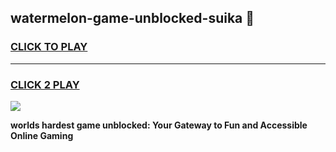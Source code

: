 
## watermelon-game-unblocked-suika 👋
<h3>
<a href="https://premium.freeplayer.one?title=watermelon-game-unblocked-suika&ref=14F">CLICK TO PLAY</a></h3>
<hr>

<h3>
<a href="https://premium.freeplayer.one?title=watermelon-game-unblocked-suika&ref=14F">CLICK 2 PLAY</a>
  
</h3>

<a href="https://premium.freeplayer.one?title=watermelon-game-unblocked-suika&ref=12F/"><img src="https://clearcache.store/games.png"></a>


**worlds hardest game unblocked: Your Gateway to Fun and Accessible Online Gaming**
